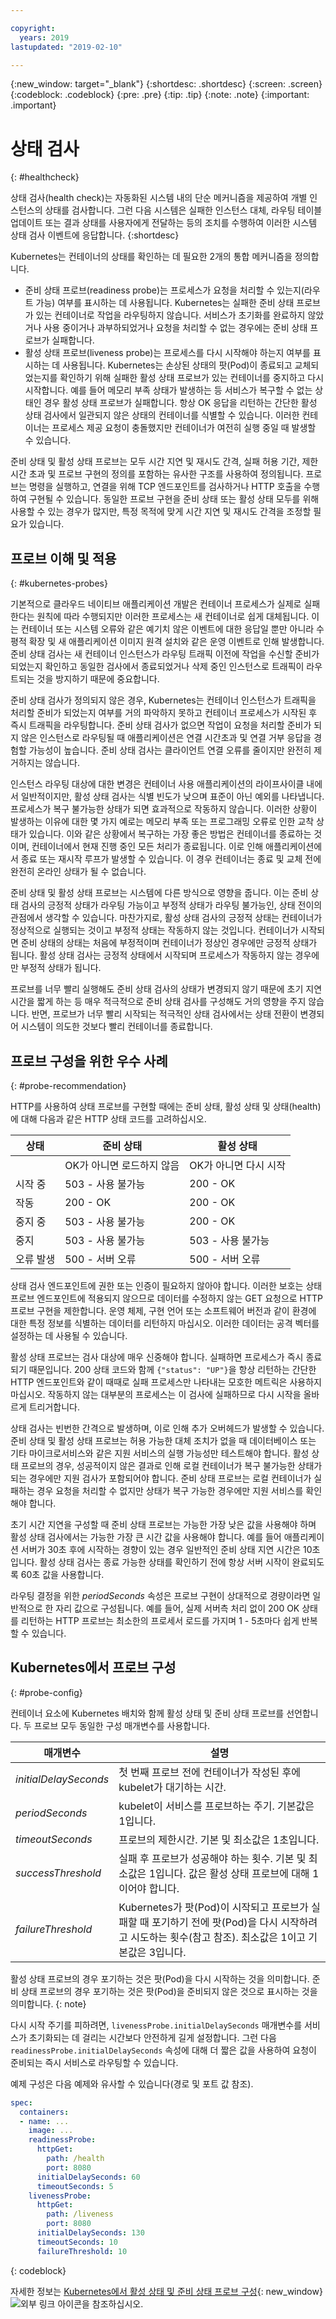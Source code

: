 ```yaml
---

copyright:
  years: 2019
lastupdated: "2019-02-10"

---
```


{:new_window: target="_blank"}
{:shortdesc: .shortdesc}
{:screen: .screen}
{:codeblock: .codeblock}
{:pre: .pre}
{:tip: .tip}
{:note: .note}
{:important: .important}

# 상태 검사
{: #healthcheck}

상태 검사(health check)는 자동화된 시스템 내의 단순 메커니즘을 제공하여 개별 인스턴스의 상태를 검사합니다. 그런 다음 시스템은 실패한 인스턴스 대체, 라우팅 테이블 업데이트 또는 결과 상태를 사용자에게 전달하는 등의 조치를 수행하여 이러한 시스템 상태 검사 이벤트에 응답합니다.
{:shortdesc}

Kubernetes는 컨테이너의 상태를 확인하는 데 필요한 2개의 통합 메커니즘을 정의합니다.

* 준비 상태 프로브(readiness probe)는 프로세스가 요청을 처리할 수 있는지(라우트 가능) 여부를 표시하는 데 사용됩니다. Kubernetes는 실패한 준비 상태 프로브가 있는 컨테이너로 작업을 라우팅하지 않습니다. 서비스가 초기화를 완료하지 않았거나 사용 중이거나 과부하되었거나 요청을 처리할 수 없는 경우에는 준비 상태 프로브가 실패합니다.
* 활성 상태 프로브(liveness probe)는 프로세스를 다시 시작해야 하는지 여부를 표시하는 데 사용됩니다. Kubernetes는 손상된 상태의 팟(Pod)이 종료되고 교체되었는지를 확인하기 위해 실패한 활성 상태 프로브가 있는 컨테이너를 중지하고 다시 시작합니다. 예를 들어 메모리 부족 상태가 발생하는 등 서비스가 복구할 수 없는 상태인 경우 활성 상태 프로브가 실패합니다. 항상 OK 응답을 리턴하는 간단한 활성 상태 검사에서 일관되지 않은 상태의 컨테이너를 식별할 수 있습니다. 이러한 컨테이너는 프로세스 제공 요청이 충돌했지만 컨테이너가 여전히 실행 중일 때 발생할 수 있습니다.

준비 상태 및 활성 상태 프로브는 모두 시간 지연 및 재시도 간격, 실패 허용 기간, 제한시간 초과 및 프로브 구현의 정의를 포함하는 유사한 구조를 사용하여 정의됩니다. 프로브는 명령을 실행하고, 연결을 위해 TCP 엔드포인트를 검사하거나 HTTP 호출을 수행하여 구현될 수 있습니다. 동일한 프로브 구현을 준비 상태 또는 활성 상태 모두를 위해 사용할 수 있는 경우가 많지만, 특정 목적에 맞게 시간 지연 및 재시도 간격을 조정할 필요가 있습니다.

## 프로브 이해 및 적용
{: #kubernetes-probes}

기본적으로 클라우드 네이티브 애플리케이션 개발은 컨테이너 프로세스가 실제로 실패한다는 원칙에 따라 수행되지만 이러한 프로세스는 새 컨테이너로 쉽게 대체됩니다. 이는 컨테이너 또는 시스템 오류와 같은 예기치 않은 이벤트에 대한 응답일 뿐만 아니라 수평적 확장 및 새 애플리케이션 이미지 원격 설치와 같은 운영 이벤트로 인해 발생합니다. 준비 상태 검사는 새 컨테이너 인스턴스가 라우팅 트래픽 이전에 작업을 수신할 준비가 되었는지 확인하고 동일한 검사에서 종료되었거나 삭제 중인 인스턴스로 트래픽이 라우트되는 것을 방지하기 때문에 중요합니다.

준비 상태 검사가 정의되지 않은 경우, Kubernetes는 컨테이너 인스턴스가 트래픽을 처리할 준비가 되었는지 여부를 거의 파악하지 못하고 컨테이너 프로세스가 시작된 후 즉시 트래픽을 라우팅합니다. 준비 상태 검사가 없으면 작업이 요청을 처리할 준비가 되지 않은 인스턴스로 라우팅될 때 애플리케이션은 연결 시간초과 및 연결 거부 응답을 경험할 가능성이 높습니다. 준비 상태 검사는 클라이언트 연결 오류를 줄이지만 완전히 제거하지는 않습니다.

인스턴스 라우팅 대상에 대한 변경은 컨테이너 사용 애플리케이션의 라이프사이클 내에서 일반적이지만, 활성 상태 검사는 식별 빈도가 낮으며 표준이 아닌 예외를 나타냅니다. 프로세스가 복구 불가능한 상태가 되면 효과적으로 작동하지 않습니다. 이러한 상황이 발생하는 이유에 대한 몇 가지 예로는 메모리 부족 또는 프로그래밍 오류로 인한 교착 상태가 있습니다. 이와 같은 상황에서 복구하는 가장 좋은 방법은 컨테이너를 종료하는 것이며, 컨테이너에서 현재 진행 중인 모든 처리가 종료됩니다. 이로 인해 애플리케이션에서 종료 또는 재시작 루프가 발생할 수 있습니다. 이 경우 컨테이너는 종료 및 교체 전에 완전히 온라인 상태가 될 수 없습니다.

준비 상태 및 활성 상태 프로브는 시스템에 다른 방식으로 영향을 줍니다. 이는 준비 상태 검사의 긍정적 상태가 라우팅 가능이고 부정적 상태가 라우팅 불가능인, 상태 전이의 관점에서 생각할 수 있습니다. 마찬가지로, 활성 상태 검사의 긍정적 상태는 컨테이너가 정상적으로 실행되는 것이고 부정적 상태는 작동하지 않는 것입니다. 컨테이너가 시작되면 준비 상태의 상태는 처음에 부정적이며 컨테이너가 정상인 경우에만 긍정적 상태가 됩니다. 활성 상태 검사는 긍정적 상태에서 시작되며 프로세스가 작동하지 않는 경우에만 부정적 상태가 됩니다.

프로브를 너무 빨리 실행해도 준비 상태 검사의 상태가 변경되지 않기 때문에 초기 지연 시간을 짧게 하는 등 매우 적극적으로 준비 상태 검사를 구성해도 거의 영향을 주지 않습니다. 반면, 프로브가 너무 빨리 시작되는 적극적인 상태 검사에서는 상태 전환이 변경되어 시스템이 의도한 것보다 빨리 컨테이너를 종료합니다.

## 프로브 구성을 위한 우수 사례
{: #probe-recommendation}

HTTP를 사용하여 상태 프로브를 구현할 때에는 준비 상태, 활성 상태 및 상태(health)에 대해 다음과 같은 HTTP 상태 코드를 고려하십시오.

| 상태     |  준비 상태            |  활성 상태             |
|----------|-----------------------|-----------------------|
|          | OK가 아니면 로드하지 않음 | OK가 아니면 다시 시작 |
| 시작 중 | 503 - 사용 불가능     | 200 - OK              |
| 작동       | 200 - OK              | 200 - OK              |
| 중지 중 | 503 - 사용 불가능     | 200 - OK              |
| 중지     | 503 - 사용 불가능     | 503 - 사용 불가능     |
| 오류 발생  | 500 - 서버 오류    | 500 - 서버 오류    |

상태 검사 엔드포인트에 권한 또는 인증이 필요하지 않아야 합니다. 이러한 보호는 상태 프로브 엔드포인트에 적용되지 않으므로 데이터를 수정하지 않는 GET 요청으로 HTTP 프로브 구현을 제한합니다. 운영 체제, 구현 언어 또는 소프트웨어 버전과 같이 환경에 대한 특정 정보를 식별하는 데이터를 리턴하지 마십시오. 이러한 데이터는 공격 벡터를 설정하는 데 사용될 수 있습니다.

활성 상태 프로브는 검사 대상에 매우 신중해야 합니다. 실패하면 프로세스가 즉시 종료되기 때문입니다. 200 상태 코드와 함께 `{"status": "UP"}`을 항상 리턴하는 간단한 HTTP 엔드포인트와 같이 때때로 실패 프로세스만 나타내는 모호한 메트릭은 사용하지 마십시오. 작동하지 않는 대부분의 프로세스는 이 검사에 실패하므로 다시 시작을 올바르게 트리거합니다.

상태 검사는 빈번한 간격으로 발생하며, 이로 인해 추가 오버헤드가 발생할 수 있습니다. 준비 상태 및 활성 상태 프로브는 허용 가능한 대체 조치가 없을 때 데이터베이스 또는 기타 마이크로서비스와 같은 지원 서비스의 실행 가능성만 테스트해야 합니다. 활성 상태 프로브의 경우, 성공적이지 않은 결과로 인해 로컬 컨테이너가 복구 불가능한 상태가 되는 경우에만 지원 검사가 포함되어야 합니다. 준비 상태 프로브는 로컬 컨테이너가 실패하는 경우 요청을 처리할 수 없지만 상태가 복구 가능한 경우에만 지원 서비스를 확인해야 합니다.

초기 시간 지연을 구성할 때 준비 상태 프로브는 가능한 가장 낮은 값을 사용해야 하며 활성 상태 검사에서는 가능한 가장 큰 시간 값을 사용해야 합니다. 예를 들어 애플리케이션 서버가 30초 후에 시작하는 경향이 있는 경우 일반적인 준비 상태 지연 시간은 10초입니다. 활성 상태 검사는 종료 가능한 상태를 확인하기 전에 항상 서버 시작이 완료되도록 60초 값을 사용합니다.

라우팅 결정을 위한 *periodSeconds* 속성은 프로브 구현이 상대적으로 경량이라면 일반적으로 한 자리 값으로 구성됩니다. 예를 들어, 실제 서버측 처리 없이 200 OK 상태를 리턴하는 HTTP 프로브는 최소한의 프로세서 로드를 가지며 1 - 5초마다 쉽게 반복할 수 있습니다.

## Kubernetes에서 프로브 구성
{: #probe-config}

컨테이너 요소에 Kubernetes 배치와 함께 활성 상태 및 준비 상태 프로브를 선언합니다. 두 프로브 모두 동일한 구성 매개변수를 사용합니다.

|매개변수 |설명 |
|-----------|-------------|
| *initialDelaySeconds* | 첫 번째 프로브 전에 컨테이너가 작성된 후에 kubelet가 대기하는 시간. |
| *periodSeconds* | kubelet이 서비스를 프로브하는 주기. 기본값은 1입니다. |
| *timeoutSeconds* | 프로브의 제한시간. 기본 및 최소값은 1초입니다. |
| *successThreshold* | 실패 후 프로브가 성공해야 하는 횟수. 기본 및 최소값은 1입니다. 값은 활성 상태 프로브에 대해 1이어야 합니다. |
| *failureThreshold* | Kubernetes가 팟(Pod)이 시작되고 프로브가 실패할 때 포기하기 전에 팟(Pod)을 다시 시작하려고 시도하는 횟수(참고 참조). 최소값은 1이고 기본값은 3입니다. |

  활성 상태 프로브의 경우 포기하는 것은 팟(Pod)을 다시 시작하는 것을 의미합니다. 준비 상태 프로브의 경우 포기하는 것은 팟(Pod)을 준비되지 않은 것으로 표시하는 것을 의미합니다.
  {: note}

다시 시작 주기를 피하려면, `livenessProbe.initialDelaySeconds` 매개변수를 서비스가 초기화되는 데 걸리는 시간보다 안전하게 길게 설정합니다. 그런 다음 `readinessProbe.initialDelaySeconds` 속성에 대해 더 짧은 값을 사용하여 요청이 준비되는 즉시 서비스로 라우팅할 수 있습니다.

예제 구성은 다음 예제와 유사할 수 있습니다(경로 및 포트 값 참조).

```yaml
spec:
  containers:
  - name: ...
    image: ...
    readinessProbe:
      httpGet:
        path: /health
        port: 8080
      initialDelaySeconds: 60
      timeoutSeconds: 5
    livenessProbe:
      httpGet:
        path: /liveness
        port: 8080
      initialDelaySeconds: 130
      timeoutSeconds: 10
      failureThreshold: 10
```
{: codeblock}

자세한 정보는 [Kubernetes에서 활성 상태 및 준비 상태 프로브 구성](https://kubernetes.io/docs/tasks/configure-pod-container/configure-liveness-readiness-probes/){: new_window} ![외부 링크 아이콘](../icons/launch-glyph.svg "외부 링크 아이콘")을 참조하십시오.
